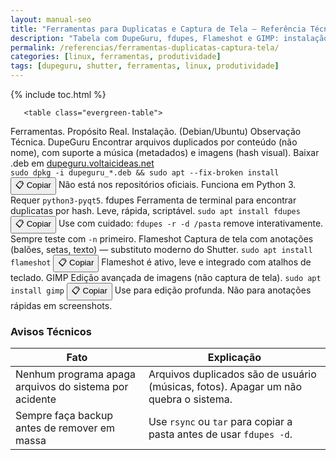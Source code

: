 ```yaml
---
layout: manual-seo
title: "Ferramentas para Duplicatas e Captura de Tela – Referência Técnica"
description: "Tabela com DupeGuru, fdupes, Flameshot e GIMP: instalação correta, propósito real e alternativas ativas — sem alarmismo ou comandos falsos."
permalink: /referencias/ferramentas-duplicatas-captura-tela/
categories: [linux, ferramentas, produtividade]
tags: [dupeguru, shutter, ferramentas, linux, produtividade]
---
```


{% include toc.html %}


<section class="post-content">




       <table class="evergreen-table">
  <thead>
    <tr>
      <th>Ferramentas.</th>
      <th>Propósito Real.</th>
      <th>Instalação. (Debian/Ubuntu)</th>
      <th>Observação Técnica.</th>
    </tr>
  </thead>
  <tbody>
    <tr>
      <td data-label="Ferramenta.">DupeGuru</td>
      <td data-label="Propósito Real.">Encontrar arquivos duplicados por conteúdo (não nome), com suporte a música (metadados) e imagens (hash visual).</td>
      <td data-label="Instalação. (Debian/Ubuntu)">
        Baixar .deb em <a href="https://dupeguru.voltaicideas.net/" target="_blank">dupeguru.voltaicideas.net</a><br>
        <code>sudo dpkg -i dupeguru_*.deb && sudo apt --fix-broken install</code>
        <button class="copy-btn" data-command="sudo dpkg -i dupeguru_*.deb && sudo apt --fix-broken install">📋 Copiar</button>
      </td>
      <td data-label="Observação Técnica">Não está nos repositórios oficiais. Funciona em Python 3. Requer <code>python3-pyqt5</code>.</td>
    </tr>
    <tr>
      <td data-label="Ferramenta">fdupes</td>
      <td data-label="Propósito Real">Ferramenta de terminal para encontrar duplicatas por hash. Leve, rápida, scriptável.</td>
      <td data-label="Instalação (Debian/Ubuntu)">
        <code>sudo apt install fdupes</code>
        <button class="copy-btn" data-command="sudo apt install fdupes">📋 Copiar</button>
      </td>
      <td data-label="Observação Técnica">Use com cuidado: <code>fdupes -r -d /pasta</code> remove interativamente. Sempre teste com <code>-n</code> primeiro.</td>
    </tr>
    <tr>
      <td data-label="Ferramenta">Flameshot</td>
      <td data-label="Propósito Real">Captura de tela com anotações (balões, setas, texto) — substituto moderno do Shutter.</td>
      <td data-label="Instalação (Debian/Ubuntu)">
        <code>sudo apt install flameshot</code>
        <button class="copy-btn" data-command="sudo apt install flameshot">📋 Copiar</button>
      </td>
      <td data-label="Observação Técnica">Flameshot é ativo, leve e integrado com atalhos de teclado.</td>
    </tr>
    <tr>
      <td data-label="Ferramenta">GIMP</td>
      <td data-label="Propósito Real">Edição avançada de imagens (não captura de tela).</td>
      <td data-label="Instalação (Debian/Ubuntu)">
        <code>sudo apt install gimp</code>
        <button class="copy-btn" data-command="sudo apt install gimp">📋 Copiar</button>
      </td>
      <td data-label="Observação Técnica">Use para edição profunda. Não para anotações rápidas em screenshots.</td>
    </tr>
  </tbody>
</table>

<h3 id="avisos">Avisos Técnicos</h3>
<table class="evergreen-table">
  <thead>
    <tr>
      <th>Fato</th>
      <th>Explicação</th>
    </tr>
  </thead>
  <tbody>
    <tr>
      <td data-label="Fato">Nenhum programa apaga arquivos do sistema por acidente</td>
      <td data-label="Explicação">Arquivos duplicados são de usuário (músicas, fotos). Apagar um não quebra o sistema.</td>
    </tr>
    <tr>
      <td data-label="Fato">Sempre faça backup antes de remover em massa</td>
      <td data-label="Explicação">Use <code>rsync</code> ou <code>tar</code> para copiar a pasta antes de usar <code>fdupes -d</code>.</td>
    </tr>
   </tbody>
</table>
    </section>



 

